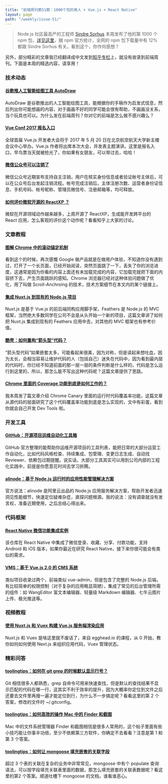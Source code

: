 ```yaml
---
title: "前端周刊第51期：1000个包的男人 + Vue.js + React Native"
layout: page
path: "/weekly/issue-51/"
---
```


> Node.js 社区最高产的工程师 <a href="https://twitter.com/sindresorhus/status/851843817888137217">Sindre Sorhus</a> 本周发布了他的第 1000 个 npm 包，<a href="https://github.com/sindresorhus/conduct">详见这里</a>，据 npm 官方统计，全网的 npm 包下载量中有 12% 都跟 Sindre Sorhus 有关。看到这个，你作何感想？

另外，部分精彩的文章我已经翻译成中文发到<a href="https://zhuanlan.zhihu.com/feweekly">知乎专栏</a>上，就没有收录到前端周刊。下面是本周的精选内容，请享用！

### 技术动态

#### [谷歌推人工智能绘图工具 AutoDraw](https://www.autodraw.com/)

AutoDraw 是谷歌推出的人工智能绘图工具，能根据你的手稿作为启发式信息，然后列出你可能想画的内容，对于画画不好的同学可能会很有帮助，不画画没关系，当个玩具也可以。为什么发在前端周刊？你对它的前端是怎么做不感兴趣么？

#### [Vue Conf 2017 报名入口](https://vue.w3ctech.com/)

全球首届 Vue.js 开发者大会将于 2017 年 5 月 20 日在北京航空航天大学新主楼会议中心举办。Vue.js 作者将出席本次大会，并发表主题演讲。这里是报名入口，早鸟票当天就被抢光了，你如果有女朋友，可以带过去，哈哈！

#### [微信公众号可以注销了](https://mp.weixin.qq.com/s?__biz=MjM5NjM4MDAxMg==&mid=2655074573&idx=1&sn=cb31b7bc6332f2cd302a9dd6dcf96bd7&chksm=bd5fb50e8a283c18a19d1949b862906fce8ffeb1f139331e553014bdd94a32e8a1193e18de32&mpshare=1&scene=2&srcid=0412UHDOcVqMiWEHsI7702ck&key=92f5eb06f6e0)

微信公众号近期宣布支持自主注销，用户在核实身份信息或者验证帐号主体后，可以在公众号后台发起注销流程。帐号完成注销后，主体注册次数、运营者身份证信息、手机号码、帐号昵称、管理员微信号、注册邮箱等，均可释放。

#### [如何评价微软开源的 ReactXP ？](https://www.zhihu.com/question/58247259)

微软在开源领域动作越来越多，上周开源了 ReactXP，生成能开发跨平台的 React 应用，怎么客观的评价这个动作呢？看看知乎上大家的讨论。

### 文章教程

#### [图解 Chrome 中的滚动锚定机制](https://blog.google/products/chrome/taking-aim-annoying-page-jumps-chrome/)

看到这个的时候，再次感慨 Google 做产品就是在做用户体验，不知道你没有遇到过，打开了一个长页面，已经开始阅读，突然页面跳了一下，丢失了你的浏览进度，这通常是因为你看的内容上面还有未加载完成的内容，它加载完就把下面的内容挤下去，产生页面跳跃的感知。Chrome 浏览器已经对这种体验问题做了优化，用了叫做 Scroll-Anchroing 的技术，技术方案细节在本文内的某个链接上。

#### [集成 Nuxt.js 到现有的 Node.js 项目](https://blog.feathersjs.com/ssr-vuejs-app-with-feathers-and-nuxt-bb7dfd3e6397)

Nuxt.js 是基于 Vue.js 的前后端同构应用脚手架，Feathers 是 Node.js 的 MVC 框架，当然绝大多数同学在公司不会是从头开始一个新的项目，这篇文章讲了如何把 Nuxt.js 集成到现有的 Feathers 应用中去，对其他的 MVC 框架也有参考价值。

#### [酷壳：如何重构“箭头型”代码？](http://coolshell.cn/articles/17757.html)

“箭头型代码”如果嵌套太多，可能看起来很美，因为对称，但是读起来想吐血，因为太长，会相当容易让维护代码的人（包括自己）迷失在代码中，因为看到最内层的代码时，你已经不知道前面的那一层一层的条件判断是什么样的，代码是怎么运行到这里的，所以，那怎么能不写出这种代码呢？这篇文章提供了思路。

#### [Chrome 里面的 Coverage 功能到底是如何工作的？](http://www.mattzeunert.com/2017/03/29/how-does-chrome-code-coverage-work.html)

我本周发了篇文章介绍 Chrome Canary 里面的运行时代码覆盖率功能，这篇文章从源代码的层面研究了这个代码覆盖率功能到底是怎么实现的，文中有彩蛋，看到你就会自己开发 Dev Tools 啦。

### 开发工具

#### [GitHub：开源项目运维自动化工具箱](https://github.com/showcases/tools-for-open-source)

GitHub 官方整理的能帮助你运维开源项目的工具列表，能把日常的大部分运营工作自动化，比如代码风格检查、持续集成、包管理、变更日志生成、自动找 Reviewer、依赖包过期提醒。说实话，大部分工具其实可以用到公司内部的工程化实践中，前提是你愿意花时间去学习折腾。

#### [alinode：基于 Node.js 运行时的应用性能管理解决方案](https://alinode.aliyun.com/)

官方说法：alinode 是阿里云出品的 Node.js 应用服务解决方案，帮助开发者迅速洞见性能细节，快速定位疑难杂症，直探问题根源。我的说法：没有调查就没有发言权，准备近期使用，之后总结心得出来。

### 代码框架

#### [React Native 微信功能集成实例](https://github.com/weflex/react-native-wechat?utm_campaign=explore-email&utm_medium=email&utm_source=newsletter&utm_term=weekly)

该仓库在 React Native 中集成了微信登录、收藏、分享、付款功能，支持 Android 和 iOS 版本，如果你最近在研究 React Native，接下来你很可能会有类似的需求。

#### [VMS：基于 Vue.js 2.0 的 CMS 系统](https://github.com/ericjjj/vms)

类似项目收录过两个，前端类似 vue-admin，但是包含了完整的 Node.js 后端，有比较简单的权限控制（对于复杂的应用略显简陋），集成了常见的后台管理所需的组件：如 WangEditor 富文本编辑器、轻量级 Markdown 编辑器、七牛云图片上传、极光推送等。


### 视频教程

#### [使用 Nuxt.js 和 Vuex 构建 Vue.js 服务端渲染应用](https://egghead.io/courses/build-a-server-rendered-vue-js-app-with-nuxt-and-vuex?utm_content=bufferb6553&utm_medium=social&utm_source=twitter.com&utm_campaign=buffer)

Nuxt.js 和 Vuex 是啥这里就不废话了，来自 egghead.io 的课程，从 0  开始，教你如何如何使用 Next.js 来组织应用代码，Vuex 管理状态。

### 精彩问答

#### [toolingtips：如何在 git grep 的时候默认显示行号？](http://stackoverflow.com/questions/11107059/how-to-show-line-numbers-by-default-with-git-grep-command)

Git 相信很多人都熟悉，grep 自命令可用来快速查找，但是默认的查找结果不显示匹配的代码在哪一行，这其实不利于效率的提升，因为大概率你定位到文件之后还要去文件里再搜一遍才能定位到行，为什么不一步搞定呢？看看这里的第 2 个答案，修改的文件时 ~/.gitconfig。

#### [toolingtips：如何高效的操作 Mac 中的 Finder 和截图](http://apple.stackexchange.com/questions/400/please-share-your-hidden-macos-features-or-tips-and-tricks?answertab=votes#tab-top)

Mac 中的文件系统管理器 Finder 和截图相信是很多人常用的，这个帖子里面有些小技巧能让你事半功倍，至少不依赖第三方软件，你确定不去看看？注意是第 1 和第 3 个答案。

#### [toolingtips：如何让 mongoose 填充嵌套的关联字段](http://stackoverflow.com/questions/19222520/populate-nested-array-in-mongoose)

超过 3 个表的关联在复杂的业务中非常常见，mongoose 中有个 populate 查询语法，可以按字段填充关联表里面的数据，那怎么填充嵌套的关联表数据呢？看这里的第2 个答案。顺道吐槽下 mongoose 的文档，谁看谁恶心。
